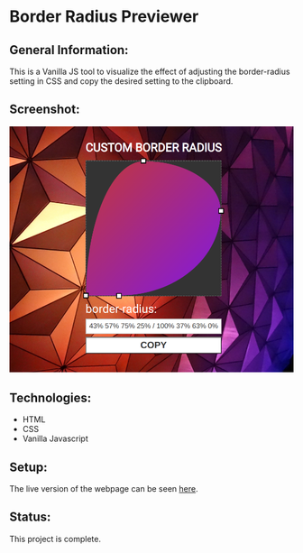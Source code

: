 # Border Radius Previewer

## General Information:
This is a Vanilla JS tool to visualize the effect of adjusting the border-radius setting in CSS and copy the desired setting to the clipboard.

## Screenshot:
![Border radius screenshot](border.png)

## Technologies:
- HTML
- CSS
- Vanilla Javascript

## Setup: 
The live version of the webpage can be seen [here](https://tpsst5.github.io/border-radius-previewer/).

## Status:
This project is complete.